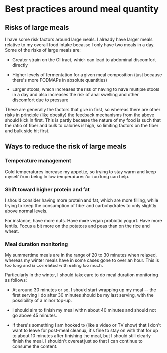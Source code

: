 # Best practices around meal quantity

## Risks of large meals

I have some risk factors around large meals. I already have larger
meals relative to my overall food intake because I only have two meals
in a day. Some of the risks of large meals are:

* Greater strain on the GI tract, which can lead to abdominal
  discomfort directly

* Higher levels of fermentation for a given meal composition (just
  because there's more FODMAPs in absolute quantities)

* Larger stools, which increases the risk of having to have multiple
  stools in a day and also increases the risk of anal swelling and
  other discomfort due to pressure

These are generally the factors that give in first, so whereas there
are other risks in principle (like obesity) the feedback mechanisms
from the above should kick in first. This is partly because the nature
of my food is such that the ratio of fiber and bulk to calories is
high, so limiting factors on the fiber and bulk side hit first.

## Ways to reduce the risk of large meals

### Temperature management

Cold temperatures increase my appetite, so trying to stay warm and
keep myself from being in low temperatures for too long can help.

### Shift toward higher protein and fat

I should consider having more protein and fat, which are more filling,
while trying to keep the consumption of fiber and carbohydrates to
only slightly above normal levels.

For instance, have more nuts. Have more vegan probiotic yogurt. Have
more lentils. Focus a bit more on the potatoes and peas than on the
rice and wheat.

### Meal duration monitoring

My summertime meals are in the range of 20 to 30 minutes when relaxed,
whereas my winter meals have in some cases gone to over an hour. This
is too long and is correlated with eating too much.

Particularly in the winter, I should take care to do meal duration
monitoring as follows:

* At around 30 minutes or so, I should start wrapping up my meal --
  the first serving I do after 30 minutes should be my last serving,
  with the possibility of a minor top-up.

* I should aim to finish my meal within about 40 minutes and should
  not go above 45 minutes.

* If there's something I am hooked to (like a video or TV show) that I
  don't want to leave for post-meal cleanup, it's fine to stay on with
  that for up to about 10 minutes after finishing the meal, but I
  should still clearly finish the meal. I shouldn't overeat just so
  that I can continue to consume the content.
